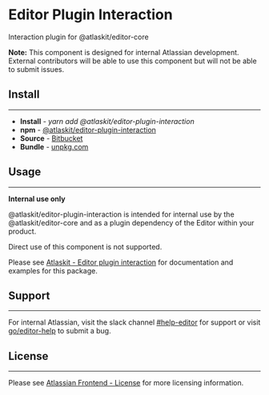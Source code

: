 # Editor Plugin Interaction

Interaction plugin for @atlaskit/editor-core

**Note:** This component is designed for internal Atlassian development.
External contributors will be able to use this component but will not be able to submit issues.

## Install
---
- **Install** - *yarn add @atlaskit/editor-plugin-interaction*
- **npm** - [@atlaskit/editor-plugin-interaction](https://www.npmjs.com/package/@atlaskit/editor-plugin-interaction)
- **Source** - [Bitbucket](https://bitbucket.org/atlassian/atlassian-frontend/src/master/packages/editor/editor-plugin-interaction)
- **Bundle** - [unpkg.com](https://unpkg.com/@atlaskit/editor-plugin-interaction/dist/)

## Usage
---
**Internal use only**

@atlaskit/editor-plugin-interaction is intended for internal use by the @atlaskit/editor-core and as a plugin dependency of the Editor within your product.

Direct use of this component is not supported.

Please see [Atlaskit - Editor plugin interaction](https://atlaskit.atlassian.com/packages/editor/editor-plugin-interaction) for documentation and examples for this package.

## Support
---
For internal Atlassian, visit the slack channel [#help-editor](https://atlassian.slack.com/archives/CFG3PSQ9E) for support or visit [go/editor-help](https://go/editor-help) to submit a bug.
## License
---
 Please see [Atlassian Frontend - License](https://hello.atlassian.net/wiki/spaces/AF/pages/2589099144/Documentation#License) for more licensing information.